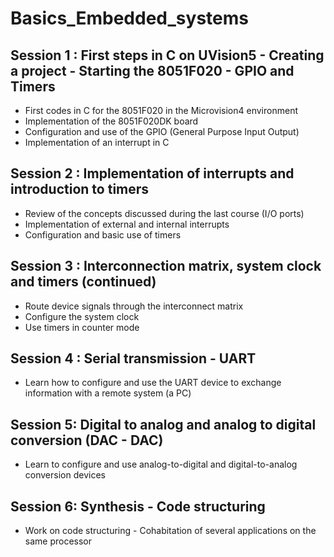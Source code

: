 # Basics_Embedded_systems

## Session 1 : First steps in C on UVision5 - Creating a project - Starting the 8051F020 - GPIO and Timers 
  - First codes in C for the 8051F020 in the Microvision4 environment 
  - Implementation of the 8051F020DK board 
  - Configuration and use of the GPIO (General Purpose Input Output) 
  - Implementation of an interrupt in C 
## Session 2 : Implementation of interrupts and introduction to timers 
- Review of the concepts discussed during the last course (I/O ports)
- Implementation of external and internal interrupts
- Configuration and basic use of timers
## Session 3 : Interconnection matrix, system clock and timers (continued)
- Route device signals through the interconnect matrix
- Configure the system clock
- Use timers in counter mode
## Session 4 : Serial transmission - UART
- Learn how to configure and use the UART device to exchange information with a remote system (a
PC)
## Session 5: Digital to analog and analog to digital conversion (DAC - DAC)
- Learn to configure and use analog-to-digital and digital-to-analog conversion devices
## Session 6: Synthesis - Code structuring
- Work on code structuring - Cohabitation of several applications on the same processor
